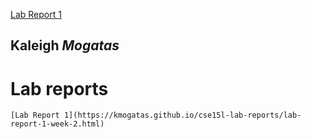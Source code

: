 
[Lab Report 1](https://kmogatas.github.io/cse15l-lab-reports/lab-report-1-week-2.html)

## **Kaleigh** ***Mogatas***

# Lab reports

```
[Lab Report 1](https://kmogatas.github.io/cse15l-lab-reports/lab-report-1-week-2.html)
```
